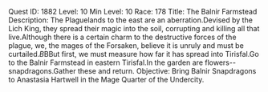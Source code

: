 Quest ID: 1882
Level: 10
Min Level: 10
Race: 178
Title: The Balnir Farmstead
Description: The Plaguelands to the east are an aberration.Devised by the Lich King, they spread their magic into the soil, corrupting and killing all that live.Although there is a certain charm to the destructive forces of the plague, we, the mages of the Forsaken, believe it is unruly and must be curtailed.$B$BBut first, we must measure how far it has spread into Tirisfal.Go to the Balnir Farmstead in eastern Tirisfal.In the garden are flowers--snapdragons.Gather these and return.
Objective: Bring Balnir Snapdragons to Anastasia Hartwell in the Mage Quarter of the Undercity.
